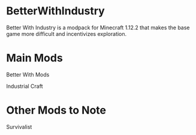 # BetterWithIndustry

Better With Industry is a modpack for Minecraft 1.12.2 that makes the base game more difficult and incentivizes exploration.

# Main Mods

Better With Mods 

Industrial Craft

# Other Mods to Note

Survivalist
